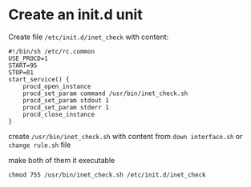 # Create an init.d unit
Create file `/etc/init.d/inet_check` with content:
```
#!/bin/sh /etc/rc.common
USE_PROCD=1
START=95
STOP=01
start_service() {
    procd_open_instance
    procd_set_param command /usr/bin/inet_check.sh
    procd_set_param stdout 1
    procd_set_param stderr 1
    procd_close_instance
}
```

create `/usr/bin/inet_check.sh` with content from `down interface.sh` or `change rule.sh` file

make both of them it executable
```
chmod 755 /usr/bin/inet_check.sh /etc/init.d/inet_check
```
